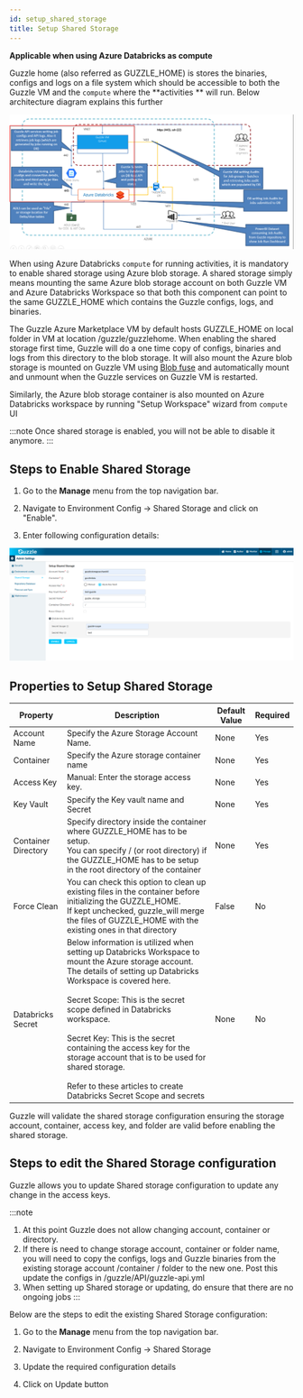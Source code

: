 ```yaml
---
id: setup_shared_storage
title: Setup Shared Storage
---
```


**Applicable when using Azure Databricks as compute**

Guzzle home (also referred as GUZZLE_HOME) is stores the binaries, configs and logs on a file system which should be accessible to both the Guzzle VM and the `compute` where the **activities ** will run. Below architecture diagram explains this further 

<!-- ![image alt text](/img/docs/how-to-guides/administrator/environment-config/setup_shared_storage0.png) -->
<a href="https://guzzle.justanalytics.com/img/docs/how-to-guides/administrator/environment-config/setup_shared_storage0.png" target="_self" >
    <img src="/img/docs/how-to-guides/administrator/environment-config/setup_shared_storage0.png" />
</a>

When using Azure Databricks `compute` for running activities, it is mandatory to enable shared storage using Azure blob storage. A shared storage simply means mounting the same Azure blob storage account on both Guzzle VM and Azure Databricks Workspace so that both this component can point to the same GUZZLE_HOME which contains the Guzzle configs, logs, and binaries. 

The Guzzle Azure Marketplace VM by default hosts GUZZLE_HOME on local folder in VM at location /guzzle/guzzlehome. When enabling the shared storage first time, Guzzle will do a one time copy of configs, binaries and logs from this directory to the blob storage. It will also mount the Azure blob storage is mounted on Guzzle VM using [Blob fuse](https://docs.microsoft.com/en-us/azure/storage/blobs/storage-how-to-mount-container-linux) and automatically mount and unmount when the Guzzle services on Guzzle VM is restarted. 

Similarly, the Azure blob storage container is also mounted on Azure Databricks workspace by running "Setup Workspace" wizard from `compute` UI

:::note 
Once shared storage is enabled, you will not be able to disable it anymore.
::: 

## Steps to Enable Shared Storage 

1. Go to the **Manage** menu from the top navigation bar.

2. Navigate to Environment Config -> Shared Storage and click on "Enable".

3. Enter following configuration details:

<!-- ![image alt text](/img/docs/how-to-guides/administrator/environment-config/setup_shared_storage1.png) -->

<a href="https://guzzle.justanalytics.com/img/docs/how-to-guides/administrator/environment-config/setup_shared_storage_1.png" target="_self" >
    <img src="/img/docs/how-to-guides/administrator/environment-config/setup_shared_storage_1.png" />
</a>

## Properties to Setup Shared Storage

|Property|Description|Default Value|Required|
|--- |--- |--- |--- |
|Account Name|Specify the Azure Storage Account Name.|None|Yes|
|Container|Specify the Azure storage container name|None|Yes|
|Access Key|Manual: Enter the storage access key.|None|Yes|
|Key Vault| Specify the Key vault name and Secret|None|Yes|
|Container Directory|Specify directory inside the container where GUZZLE_HOME has to be setup. <br/> You can specify / (or root directory) if the GUZZLE_HOME has to be setup in the root directory of the container|None|Yes|
|Force Clean|You can check this option to clean up existing files in the container before initializing the GUZZLE_HOME. <br/> If kept unchecked, guzzle_will merge the files of GUZZLE_HOME with the existing ones in that directory|False|No|
|Databricks Secret|Below information is utilized when setting up Databricks Workspace to mount the Azure storage account. The details of setting up Databricks <br/>Workspace is covered here.<br/><br/> Secret Scope: This is the secret scope defined in Databricks workspace.<br /><br/> Secret Key: This is the secret containing the access key for the storage account that is to be used for shared storage.<br/><br/> Refer to these articles to create Databricks Secret Scope and secrets|None|No|


Guzzle will validate the shared storage configuration ensuring the storage account, container, access key, and folder are valid before enabling the shared storage.

## Steps to edit the Shared Storage configuration

Guzzle allows you to update Shared storage configuration to update any change in the access keys.

:::note 
1. At this point Guzzle does not allow changing account, container or directory. 
2. If there is need to change storage account, container or folder name, you will need to copy the configs, logs and Guzzle binaries from the existing storage account /container / folder to the new one. Post this update the configs in /guzzle/API/guzzle-api.yml
3. When setting up Shared storage or updating, do ensure that there are no ongoing jobs
:::

Below are the steps to edit the existing Shared Storage configuration: 

1. Go to the **Manage** menu from the top navigation bar.

2. Navigate to Environment Config -> Shared Storage 

3. Update the required configuration details

4. Click on Update button

